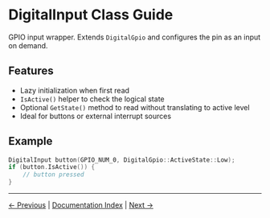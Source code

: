 # DigitalInput Class Guide

GPIO input wrapper. Extends `DigitalGpio` and configures the pin as an input on demand.

## Features
- Lazy initialization when first read
- `IsActive()` helper to check the logical state
- Optional `GetState()` method to read without translating to active level
- Ideal for buttons or external interrupt sources

## Example
```cpp
DigitalInput button(GPIO_NUM_0, DigitalGpio::ActiveState::Low);
if (button.IsActive()) {
    // button pressed
}
```

---

[← Previous](DigitalGpio.md) | [Documentation Index](index.md) | [Next →](DigitalOutput.md)
